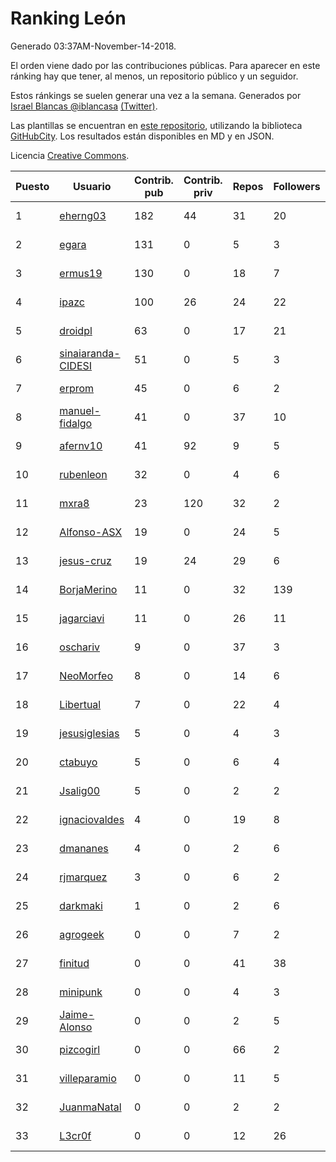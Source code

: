 # Ranking León

Generado 03:37AM-November-14-2018.

El orden viene dado por las contribuciones públicas. Para aparecer en este ránking hay que tener, al menos, un repositorio público y un seguidor.

Estos ránkings se suelen generar una vez a la semana. Generados por [Israel Blancas @iblancasa](https://github.com/iblancasa/) [(Twitter)](https://twitter.com/iblancasa).

Las plantillas se encuentran en [este repositorio](https://github.com/iblancasa/GH-Spanish-Ranking), utilizando la biblioteca [GitHubCity](https://github.com/iblancasa/GitHubCity). Los resultados están disponibles en MD y en JSON.

Licencia [Creative Commons](https://creativecommons.org/licenses/by/4.0/).

| Puesto   |  Usuario  | Contrib. pub | Contrib. priv |Repos| Followers | Desde |  Avatar  |
|----------|-----------|--------------|---------------|-----|-----------|-------|----------|
|1|[eherng03](https://github.com/eherng03)|182|44|31|20|2016-03-03|![eherng03]()|
|2|[egara](https://github.com/egara)|131|0|5|3|2015-08-07|![egara]()|
|3|[ermus19](https://github.com/ermus19)|130|0|18|7|2012-12-14|![ermus19]()|
|4|[ipazc](https://github.com/ipazc)|100|26|24|22|2014-03-03|![ipazc]()|
|5|[droidpl](https://github.com/droidpl)|63|0|17|21|2012-08-13|![droidpl]()|
|6|[sinaiaranda-CIDESI](https://github.com/sinaiaranda-CIDESI)|51|0|5|3|2018-01-11|![sinaiaranda-CIDESI]()|
|7|[erprom](https://github.com/erprom)|45|0|6|2|2018-04-03|![erprom]()|
|8|[manuel-fidalgo](https://github.com/manuel-fidalgo)|41|0|37|10|2016-02-05|![manuel-fidalgo]()|
|9|[afernv10](https://github.com/afernv10)|41|92|9|5|2017-02-23|![afernv10]()|
|10|[rubenleon](https://github.com/rubenleon)|32|0|4|6|2017-06-08|![rubenleon]()|
|11|[mxra8](https://github.com/mxra8)|23|120|32|2|2015-12-14|![mxra8]()|
|12|[Alfonso-ASX](https://github.com/Alfonso-ASX)|19|0|24|5|2012-01-11|![Alfonso-ASX]()|
|13|[jesus-cruz](https://github.com/jesus-cruz)|19|24|29|6|2016-03-04|![jesus-cruz]()|
|14|[BorjaMerino](https://github.com/BorjaMerino)|11|0|32|139|2012-05-03|![BorjaMerino]()|
|15|[jagarciavi](https://github.com/jagarciavi)|11|0|26|11|2012-05-07|![jagarciavi]()|
|16|[oschariv](https://github.com/oschariv)|9|0|37|3|2016-09-26|![oschariv]()|
|17|[NeoMorfeo](https://github.com/NeoMorfeo)|8|0|14|6|2013-03-04|![NeoMorfeo]()|
|18|[Libertual](https://github.com/Libertual)|7|0|22|4|2014-11-17|![Libertual]()|
|19|[jesusiglesias](https://github.com/jesusiglesias)|5|0|4|3|2015-02-27|![jesusiglesias]()|
|20|[ctabuyo](https://github.com/ctabuyo)|5|0|6|4|2015-08-12|![ctabuyo]()|
|21|[Jsalig00](https://github.com/Jsalig00)|5|0|2|2|2018-02-20|![Jsalig00]()|
|22|[ignaciovaldes](https://github.com/ignaciovaldes)|4|0|19|8|2014-01-31|![ignaciovaldes]()|
|23|[dmananes](https://github.com/dmananes)|4|0|2|6|2013-11-21|![dmananes]()|
|24|[rjmarquez](https://github.com/rjmarquez)|3|0|6|2|2010-05-30|![rjmarquez]()|
|25|[darkmaki](https://github.com/darkmaki)|1|0|2|6|2014-12-01|![darkmaki]()|
|26|[agrogeek](https://github.com/agrogeek)|0|0|7|2|2009-04-01|![agrogeek]()|
|27|[finitud](https://github.com/finitud)|0|0|41|38|2010-02-24|![finitud]()|
|28|[minipunk](https://github.com/minipunk)|0|0|4|3|2012-09-20|![minipunk]()|
|29|[Jaime-Alonso](https://github.com/Jaime-Alonso)|0|0|2|5|2014-01-28|![Jaime-Alonso]()|
|30|[pizcogirl](https://github.com/pizcogirl)|0|0|66|2|2014-09-26|![pizcogirl]()|
|31|[villeparamio](https://github.com/villeparamio)|0|0|11|5|2015-12-01|![villeparamio]()|
|32|[JuanmaNatal](https://github.com/JuanmaNatal)|0|0|2|2|2016-04-04|![JuanmaNatal]()|
|33|[L3cr0f](https://github.com/L3cr0f)|0|0|12|26|2016-02-25|![L3cr0f]()|
